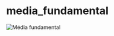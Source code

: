 # media_fundamental

![Média fundamental](https://user-images.githubusercontent.com/103973597/169739798-52b449a7-891e-4d0a-9888-9fe9457684e5.png)
